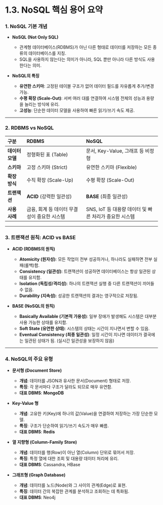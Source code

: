 # 1.3. NoSQL 핵심 용어 요약

### 1. NoSQL 기본 개념

- **NoSQL (Not Only SQL)**
  - 관계형 데이터베이스(RDBMS)가 아닌 다른 형태로 데이터를 저장하는 모든 종류의 데이터베이스를 지칭.
  - SQL을 사용하지 않는다는 의미가 아니라, SQL 뿐만 아니라 다른 방식도 사용한다는 의미.

- **NoSQL의 특징**
  - **유연한 스키마**: 고정된 테이블 구조가 없어 데이터 필드를 자유롭게 추가/변경 가능.
  - **수평 확장 (Scale-Out)**: 서버 여러 대를 연결하여 시스템 전체의 성능과 용량을 늘리는 방식에 유리.
  - **고성능**: 단순한 데이터 모델을 사용하여 빠른 읽기/쓰기 속도 제공.

---

### 2. RDBMS vs NoSQL

| 구분 | RDBMS | NoSQL |
| :--- | :--- | :--- |
| **데이터 모델** | 정형화된 표 (Table) | 문서, Key-Value, 그래프 등 비정형 |
| **스키마** | 고정 스키마 (Strict) | 유연한 스키마 (Flexible) |
| **확장 방식** | 수직 확장 (Scale-Up) | 수평 확장 (Scale-Out) |
| **트랜잭션** | **ACID** (강력한 일관성) | **BASE** (최종 일관성) |
| **사용 사례** | 금융, 회계 등 데이터 무결성이 중요한 시스템 | SNS, IoT 등 대용량 데이터 및 빠른 처리가 중요한 시스템 |

---

### 3. 트랜잭션 원칙: ACID vs BASE

- **ACID (RDBMS의 원칙)**
  - **Atomicity (원자성)**: 모든 작업이 전부 성공하거나, 하나라도 실패하면 전부 실패(롤백)함.
  - **Consistency (일관성)**: 트랜잭션이 성공하면 데이터베이스는 항상 일관된 상태를 유지함.
  - **Isolation (독립성/격리성)**: 하나의 트랜잭션 실행 중 다른 트랜잭션이 끼어들 수 없음.
  - **Durability (지속성)**: 성공한 트랜잭션의 결과는 영구적으로 저장됨.

- **BASE (NoSQL의 원칙)**
  - **Basically Available (기본적 가용성)**: 일부 장애가 발생해도 시스템은 대부분 사용 가능한 상태를 유지함.
  - **Soft State (유연한 상태)**: 시스템의 상태는 시간이 지나면서 변할 수 있음.
  - **Eventual Consistency (최종 일관성)**: 일정 시간이 지나면 데이터가 결국에는 일관된 상태가 됨. (실시간 일관성을 보장하지 않음)

---

### 4. NoSQL의 주요 유형

- **문서형 (Document Store)**
  - **개념**: 데이터를 JSON과 유사한 문서(Document) 형태로 저장.
  - **특징**: 각 문서마다 구조가 달라도 되므로 매우 유연함.
  - **대표 DBMS**: **MongoDB**

- **Key-Value 형**
  - **개념**: 고유한 키(Key)에 하나의 값(Value)을 연결하여 저장하는 가장 단순한 모델.
  - **특징**: 구조가 단순하여 읽기/쓰기 속도가 매우 빠름.
  - **대표 DBMS**: **Redis**

- **열 지향형 (Column-Family Store)**
  - **개념**: 데이터를 행(Row)이 아닌 열(Column) 단위로 묶어서 저장.
  - **특징**: 특정 열에 대한 조회 및 대용량 데이터 처리에 유리.
  - **대표 DBMS**: Cassandra, HBase

- **그래프형 (Graph Database)**
  - **개념**: 데이터를 노드(Node)와 그 사이의 관계(Edge)로 표현.
  - **특징**: 데이터 간의 복잡한 관계를 분석하고 조회하는 데 특화됨.
  - **대표 DBMS**: Neo4j
